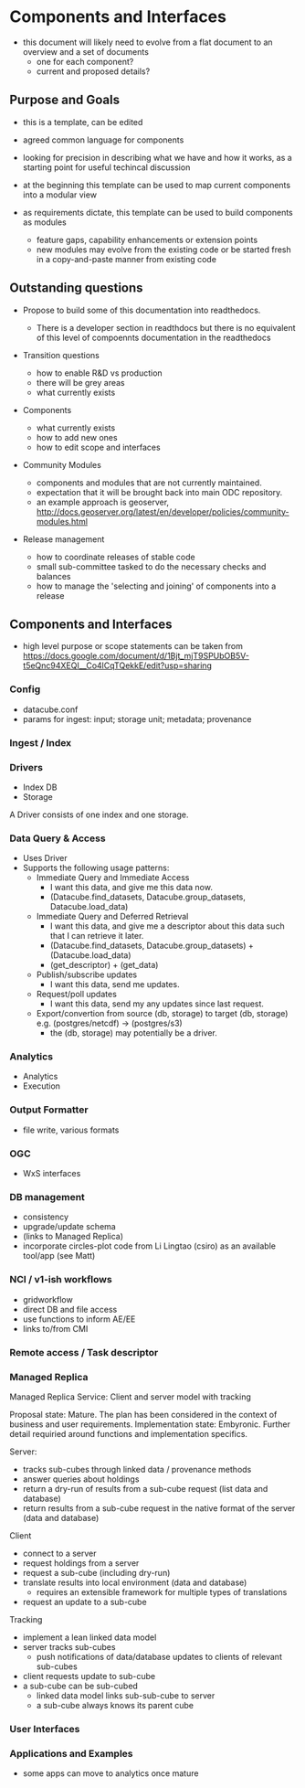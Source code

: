 # Components and Interfaces

* this document will likely need to evolve from a flat document to an overview and a set of documents
  * one for each component?
  * current and proposed details?

## Purpose and Goals

* this is a template, can be edited
* agreed common language for components

* looking for precision in describing what we have and how it works, as a starting point for useful techincal discussion

* at the beginning this template can be used to map current components into a modular view
* as requirements dictate, this template can be used to build components as modules
  * feature gaps, capability enhancements or extension points
  * new modules may evolve from the existing code or be started fresh in a copy-and-paste manner from existing code

## Outstanding questions

* Propose to build some of this documentation into readthedocs.
  * There is a developer section in readthdocs but there is no equivalent of this level of compoennts documentation in the readthedocs

* Transition questions
  * how to enable R&D vs production
  * there will be grey areas
  * what currently exists

* Components
  * what currently exists
  * how to add new ones
  * how to edit scope and interfaces

* Community Modules
  * components and modules that are not currently maintained.
  * expectation that it will be brought back into main ODC repository.
  * an example approach is geoserver, http://docs.geoserver.org/latest/en/developer/policies/community-modules.html

* Release management
  * how to coordinate releases of stable code
  * small sub-committee tasked to do the necessary checks and balances
  * how to manage the 'selecting and joining' of components into a release

## Components and Interfaces
* high level purpose or scope statements can be taken from https://docs.google.com/document/d/1Bjt_mjT9SPUbOB5V-t5eQnc94XEQI__Co4lCqTQekkE/edit?usp=sharing

### Config

* datacube.conf
* params for ingest: input; storage unit; metadata; provenance

### Ingest / Index

### Drivers
* Index DB
* Storage

A Driver consists of one index and one storage.

### Data Query & Access
* Uses Driver
* Supports the following usage patterns:
   * Immediate Query and Immediate Access
	   - I want this data, and give me this data now.
	   - (Datacube.find_datasets, Datacube.group_datasets, Datacube.load_data)
   * Immediate Query and Deferred Retrieval
	   - I want this data, and give me a descriptor about this data such that I can retrieve it later.
	   - (Datacube.find_datasets, Datacube.group_datasets) + (Datacube.load_data)
	   - (get_descriptor) + (get_data)
   * Publish/subscribe updates
	   - I want this data, send me updates.
   * Request/poll updates
	   - I want this data, send my any updates since last request.
   * Export/convertion from source (db, storage) to target (db, storage) e.g. (postgres/netcdf) -> (postgres/s3)
	   - the (db, storage) may potentially be a driver.

### Analytics
* Analytics
* Execution

### Output Formatter
* file write, various formats

### OGC
* WxS interfaces

### DB management
* consistency
* upgrade/update schema
* (links to Managed Replica)
* incorporate circles-plot code from Li Lingtao (csiro) as an available tool/app (see Matt)

### NCI / v1-ish workflows
* gridworkflow
* direct DB and file access
* use functions to inform AE/EE
* links to/from CMI

### Remote access / Task descriptor

### Managed Replica
Managed Replica Service: Client and server model with tracking

Proposal state: Mature. The plan has been considered in the context of business and user requirements.
Implementation state: Embyronic. Further detail requiried around functions and implementation specifics.

Server:
* tracks sub-cubes through linked data / provenance methods
* answer queries about holdings
* return a dry-run of results from a sub-cube request (list data and database)
* return results from a sub-cube request in the native format of the server (data and database)

Client
* connect to a server
* request holdings from a server
* request a sub-cube (including dry-run)
* translate results into local environment (data and database)
  * requires an extensible framework for multiple types of translations
* request an update to a sub-cube

Tracking
* implement a lean linked data model
* server tracks sub-cubes
  * push notifications of data/database updates to clients of relevant sub-cubes
* client requests update to sub-cube
* a sub-cube can be sub-cubed
  * linked data model links sub-sub-cube to server
  * a sub-cube always knows its parent cube

### User Interfaces

### Applications and Examples
* some apps can move to analytics once mature
